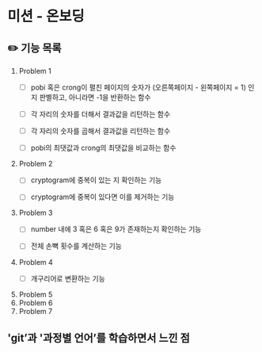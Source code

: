# 미션 - 온보딩

## ✏️ 기능 목록

1. Problem 1
   - [ ] pobi 혹은 crong이 펼친 페이지의 숫자가 (오른쪽페이지 - 왼쪽페이지 = 1) 인지 판별하고, 아니라면 -1을 반환하는 함수
   - [ ] 각 자리의 숫자를 더해서 결과값을 리턴하는 함수
   - [ ] 각 자리의 숫자를 곱해서 결과값을 리턴하는 함수
   - [ ] pobi의 최댓값과 crong의 최댓값을 비교하는 함수
   

2. Problem 2 
   - [ ] cryptogram에 중복이 있는 지 확인하는 기능
   - [ ] cryptogram에 중복이 있다면 이를 제거하는 기능
   

3. Problem 3
   - [ ] number 내에 3 혹은 6 혹은 9가 존재하는지 확인하는 기능
   - [ ] 전체 손뼉 횟수를 계산하는 기능


4. Problem 4 
   - [ ] 개구리어로 변환하는 기능
   

5. Problem 5 
6. Problem 6
7. Problem 7

## 'git’과 '과정별 언어’를 학습하면서 느낀 점
